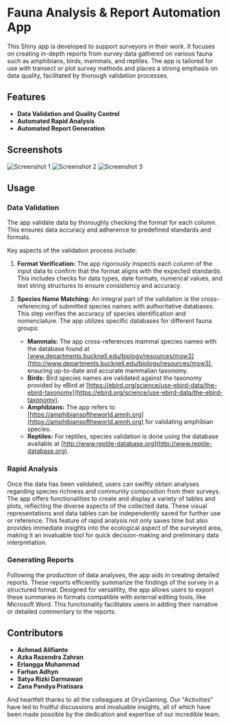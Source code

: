 # Fauna Analysis & Report Automation App

This Shiny app is developed to support surveyors in their work. It focuses on creating in-depth reports from survey data gathered on various fauna such as amphibians, birds, mammals, and reptiles. The app is tailored for use with transect or plot survey methods and places a strong emphasis on data quality, facilitated by thorough validation processes.

## Features

- **Data Validation and Quality Control**
- **Automated Rapid Analysis** 
- **Automated Report Generation**

## Screenshots

![Screenshot 1](screenshots/screenshot1.png)
![Screenshot 2](screenshots/screenshot2.png)
![Screenshot 3](screenshots/screenshot3.png)

## Usage

### Data Validation

The app validate data by thoroughly checking the format for each column. This ensures data accuracy and adherence to predefined standards and formats. 

Key aspects of the validation process include:

1. **Format Verification:** The app rigorously inspects each column of the input data to confirm that the format aligns with the expected standards. This includes checks for data types, date formats, numerical values, and text string structures to ensure consistency and accuracy.

2. **Species Name Matching:** An integral part of the validation is the cross-referencing of submitted species names with authoritative databases. This step verifies the accuracy of species identification and nomenclature. The app utilizes specific databases for different fauna groups:
    - **Mammals:** The app cross-references mammal species names with the database found at [www.departments.bucknell.edu/biology/resources/msw3](http://www.departments.bucknell.edu/biology/resources/msw3), ensuring up-to-date and accurate mammalian taxonomy.
    - **Birds:** Bird species names are validated against the taxonomy provided by eBird at [https://ebird.org/science/use-ebird-data/the-ebird-taxonomy](https://ebird.org/science/use-ebird-data/the-ebird-taxonomy).
    - **Amphibians:** The app refers to [https://amphibiansoftheworld.amnh.org](https://amphibiansoftheworld.amnh.org) for validating amphibian species.
    - **Reptiles:** For reptiles, species validation is done using the database available at [http://www.reptile-database.org](http://www.reptile-database.org).

### Rapid Analysis

Once the data has been validated, users can swiftly obtain analyses regarding species richness and community composition from their surveys. The app offers functionalities to create and display a variety of tables and plots, reflecting the diverse aspects of the collected data. These visual representations and data tables can be independently saved for further use or reference. This feature of rapid analysis not only saves time but also provides immediate insights into the ecological aspect of the surveyed area, making it an invaluable tool for quick decision-making and preliminary data interpretation.

### Generating Reports

Following the production of data analyses, the app aids in creating detailed reports. These reports efficiently summarize the findings of the survey in a structured format. Designed for versatility, the app allows users to export these summaries in formats compatible with external editing tools, like Microsoft Word. This functionality facilitates users in adding their narrative or detailed commentary to the reports.

## Contributors

- **Achmad Alifianto**
- **Azka Razendra Zahran**
- **Erlangga Muhammad**
- **Farhan Adhyn**
- **Satya Rizki Darmawan**
- **Zana Pandya Pratisara**

And heartfelt thanks to all the colleagues at OryxGaming. Our "Activities" have led to fruitful discussions and invaluable insights, all of which have been made possible by the dedication and expertise of our incredible team.

